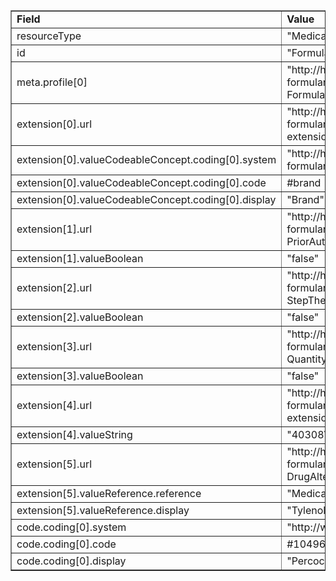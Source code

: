 <table border="1">
	<tr>
		<td><b>Field</b></td>
		<td><b>Value</b></td>
	</tr>
	<tr>
		<td>resourceType</td>
		<td>"MedicationKnowledge"</td>
	</tr>
	<tr>
		<td>id</td>
		<td>"FormularyDrugV3001"</td>
	</tr>
	<tr>
		<td>meta.profile[0]</td>
		<td>"http://hl7.org/fhir/us/davinci-drug-formulary/StructureDefinition/usdf-FormularyDrug"</td>
	</tr>
	<tr>
		<td>extension[0].url</td>
		<td>"http://hl7.org/fhir/us/davinci-drug-formulary/StructureDefinition/usdf-DrugTierID-extension"</td>
	</tr>
	<tr>
		<td>extension[0].valueCodeableConcept.coding[0].system</td>
		<td>"http://hl7.org/fhir/us/davinci-drug-formulary/CodeSystem/usdf-DrugTierCS"</td>
	</tr>
	<tr>
		<td>extension[0].valueCodeableConcept.coding[0].code</td>
		<td>#brand</td>
	</tr>
	<tr>
		<td>extension[0].valueCodeableConcept.coding[0].display</td>
		<td>"Brand"</td>
	</tr>
	<tr>
		<td>extension[1].url</td>
		<td>"http://hl7.org/fhir/us/davinci-drug-formulary/StructureDefinition/usdf-PriorAuthorization-extension"</td>
	</tr>
	<tr>
		<td>extension[1].valueBoolean</td>
		<td>"false"</td>
	</tr>
	<tr>
		<td>extension[2].url</td>
		<td>"http://hl7.org/fhir/us/davinci-drug-formulary/StructureDefinition/usdf-StepTherapyLimit-extension"</td>
	</tr>
	<tr>
		<td>extension[2].valueBoolean</td>
		<td>"false"</td>
	</tr>
	<tr>
		<td>extension[3].url</td>
		<td>"http://hl7.org/fhir/us/davinci-drug-formulary/StructureDefinition/usdf-QuantityLimit-extension"</td>
	</tr>
	<tr>
		<td>extension[3].valueBoolean</td>
		<td>"false"</td>
	</tr>
	<tr>
		<td>extension[4].url</td>
		<td>"http://hl7.org/fhir/us/davinci-drug-formulary/StructureDefinition/usdf-PlanID-extension"</td>
	</tr>
	<tr>
		<td>extension[4].valueString</td>
		<td>"40308VA0240008"</td>
	</tr>
	<tr>
		<td>extension[5].url</td>
		<td>"http://hl7.org/fhir/us/davinci-drug-formulary/StructureDefinition/usdf-DrugAlternatives-extension"</td>
	</tr>
	<tr>
		<td>extension[5].valueReference.reference</td>
		<td>"MedicationKnowledge/FormularyDrugV3002"</td>
	</tr>
	<tr>
		<td>extension[5].valueReference.display</td>
		<td>"Tylenol Extra Strength 500 MG Oral Tablet"</td>
	</tr>
	<tr>
		<td>code.coding[0].system</td>
		<td>"http://www.nlm.nih.gov/research/umls/rxnorm"</td>
	</tr>
	<tr>
		<td>code.coding[0].code</td>
		<td>#1049640</td>
	</tr>
	<tr>
		<td>code.coding[0].display</td>
		<td>"Percocet 5 MG / 325 MG Oral Tablet"</td>
	</tr>
</table>
